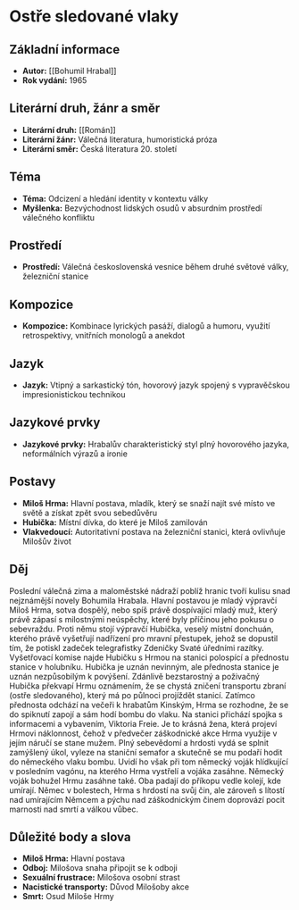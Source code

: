 # Ostře sledované vlaky

## Základní informace

- **Autor:** [[Bohumil Hrabal]]
- **Rok vydání:** 1965

## Literární druh, žánr a směr 

- **Literární druh:** [[Román]]
- **Literární žánr:** Válečná literatura, humoristická próza
- **Literární směr:** Česká literatura 20. století

## Téma 

- **Téma:** Odcizení a hledání identity v kontextu války
- **Myšlenka:** Bezvýchodnost lidských osudů v absurdním prostředí válečného konfliktu

## Prostředí 

- **Prostředí:** Válečná československá vesnice během druhé světové války, železniční stanice

## Kompozice 

- **Kompozice:** Kombinace lyrických pasáží, dialogů a humoru, využití retrospektivy, vnitřních monologů a anekdot

## Jazyk 

- **Jazyk:** Vtipný a sarkastický tón, hovorový jazyk spojený s vypravěčskou impresionistickou technikou

## Jazykové prvky 

- **Jazykové prvky:** Hrabalův charakteristický styl plný hovorového jazyka, neformálních výrazů a ironie

## Postavy 

- **Miloš Hrma:** Hlavní postava, mladík, který se snaží najít své místo ve světě a získat zpět svou sebedůvěru
- **Hubička:** Místní dívka, do které je Miloš zamilován
- **Vlakvedoucí:** Autoritativní postava na železniční stanici, která ovlivňuje Milošův život

## Děj

Poslední válečná zima a maloměstské nádraží poblíž hranic tvoří kulisu snad nejznámější novely Bohumila Hrabala. Hlavní postavou je mladý výpravčí Miloš Hrma, sotva dospělý, nebo spíš právě dospívající mladý muž, který právě zápasí s milostnými neúspěchy, které byly příčinou jeho pokusu o sebevraždu. Proti němu stojí výpravčí Hubička, veselý místní donchuán, kterého právě vyšetřují nadřízení pro mravní přestupek, jehož se dopustil tím, že potiskl zadeček telegrafistky Zdeničky Svaté úředními razítky. Vyšetřovací komise najde Hubičku s Hrmou na stanici polospící a přednostu stanice v holubníku. Hubička je uznán nevinným, ale přednosta stanice je uznán nezpůsobilým k povýšení. Zdánlivě bezstarostný a poživačný Hubička překvapí Hrmu oznámením, že se chystá zničení transportu zbraní (ostře sledovaného), který má po půlnoci projíždět stanicí. Zatímco přednosta odchází na večeři k hrabatům Kinským, Hrma se rozhodne, že se do spiknutí zapojí a sám hodí bombu do vlaku. Na stanici přichází spojka s informacemi a vybavením, Viktoria Freie. Je to krásná žena, která projeví Hrmovi náklonnost, čehož v předvečer záškodnické akce Hrma využije v jejím náručí se stane mužem. Plný sebevědomí a hrdosti vydá se splnit zamýšlený úkol, vyleze na staniční semafor a skutečně se mu podaří hodit do německého vlaku bombu. Uvidí ho však při tom německý voják hlídkující v posledním vagónu, na kterého Hrma vystřelí a vojáka zasáhne. Německý voják bohužel Hrmu zasáhne také. Oba padají do příkopu vedle kolejí, kde umírají. Němec v bolestech, Hrma s hrdostí na svůj čin, ale zároveň s lítostí nad umírajícím Němcem a pýchu nad záškodnickým činem doprovází pocit marnosti nad smrtí a válkou vůbec.

## Důležité body a slova

- **Miloš Hrma:** Hlavní postava
- **Odboj:** Milošova snaha připojit se k odboji
- **Sexuální frustrace:** Milošova osobní strast
- **Nacistické transporty:** Důvod Milošoby akce
- **Smrt:** Osud Miloše Hrmy